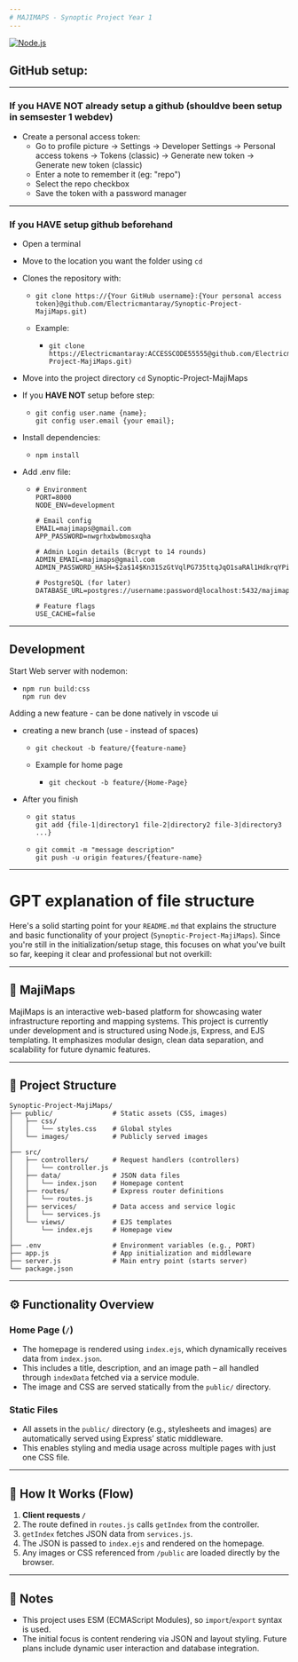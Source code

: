 ```yaml
---
# MAJIMAPS - Synoptic Project Year 1
---
```


[![Node.js](https://img.shields.io/badge/Node.js-43853D?style=for-the-badge&logo=node.js&logoColor=white)](https://nodejs.org/en)


## GitHub setup:
---
### If you **HAVE NOT** already setup a github (shouldve been setup in semsester 1 webdev)

- Create a personal access token:
  - Go to profile picture -> Settings -> Developer Settings -> Personal access tokens -> Tokens (classic) -> Generate new token -> Generate new token (classic)
  - Enter a note to remember it (eg: "repo")
  - Select the repo checkbox
  - Save the token with a password manager

---
### If you **HAVE** setup github beforehand

- Open a terminal
- Move to the location you want the folder using `cd`
- Clones the repository with:
  - ```
    git clone https://{Your GitHub username}:{Your personal access token}@github.com/Electricmantaray/Synoptic-Project-MajiMaps.git)
    ```
  - Example:
    - ```
      git clone https://Electricmantaray:ACCESSCODE55555@github.com/Electricmantaray/Synoptic-Project-MajiMaps.git)
      ```
- Move into the project directory `cd` Synoptic-Project-MajiMaps
    
- If you **HAVE NOT** setup before step:
  - ```
    git config user.name {name};
    git config user.email {your email};
    ```
- Install dependencies:
  - ```
    npm install
    ```
- Add .env file:
  - ```
    # Environment
    PORT=8000
    NODE_ENV=development
    
    # Email config
    EMAIL=majimaps@gmail.com
    APP_PASSWORD=nwgrhxbwbmosxqha

    # Admin Login details (Bcrypt to 14 rounds)
    ADMIN_EMAIL=majimaps@gmail.com
    ADMIN_PASSWORD_HASH=$2a$14$Kn31SzGtVqlPG735ttqJqO1saRAl1HdkrqYPiVOPFR89yDhHBsOri
    
    # PostgreSQL (for later)
    DATABASE_URL=postgres://username:password@localhost:5432/majimaps
    
    # Feature flags
    USE_CACHE=false
    ```
---   

## Development

Start Web server with nodemon:
  - ```
    npm run build:css
    npm run dev
    ```

Adding a new feature - can be done natively in vscode ui
  - creating a new branch (use - instead of spaces)
    - ```
      git checkout -b feature/{feature-name}
      ```
    - Example for home page
      - ```
        git checkout -b feature/{Home-Page}
        ```
  - After you finish
    - ```
      git status
      git add {file-1|directory1 file-2|directory2 file-3|directory3 ...}
      ```
    - ```
      git commit -m "message description"
      git push -u origin features/{feature-name}
      ```


---


# GPT explanation of file structure

Here's a solid starting point for your `README.md` that explains the structure and basic functionality of your project (`Synoptic-Project-MajiMaps`). Since you're still in the initialization/setup stage, this focuses on what you've built so far, keeping it clear and professional but not overkill:

---

## 📍 MajiMaps

MajiMaps is an interactive web-based platform for showcasing water infrastructure reporting and mapping systems. This project is currently under development and is structured using Node.js, Express, and EJS templating. It emphasizes modular design, clean data separation, and scalability for future dynamic features.

---

## 📁 Project Structure

```
Synoptic-Project-MajiMaps/
├── public/               # Static assets (CSS, images)
│   ├── css/
│   │   └── styles.css    # Global styles
│   └── images/           # Publicly served images
│
├── src/
│   ├── controllers/      # Request handlers (controllers)
│   │   └── controller.js
│   ├── data/             # JSON data files
│   │   └── index.json    # Homepage content
│   ├── routes/           # Express router definitions
│   │   └── routes.js
│   ├── services/         # Data access and service logic
│   │   └── services.js
│   └── views/            # EJS templates
│       └── index.ejs     # Homepage view
│
├── .env                  # Environment variables (e.g., PORT)
├── app.js                # App initialization and middleware
├── server.js             # Main entry point (starts server)
└── package.json
```

---

## ⚙️ Functionality Overview

### Home Page (`/`)

* The homepage is rendered using `index.ejs`, which dynamically receives data from `index.json`.
* This includes a title, description, and an image path – all handled through `indexData` fetched via a service module.
* The image and CSS are served statically from the `public/` directory.

### Static Files

* All assets in the `public/` directory (e.g., stylesheets and images) are automatically served using Express’ static middleware.
* This enables styling and media usage across multiple pages with just one CSS file.

---

## 🧠 How It Works (Flow)

1. **Client requests `/`**
2. The route defined in `routes.js` calls `getIndex` from the controller.
3. `getIndex` fetches JSON data from `services.js`.
4. The JSON is passed to `index.ejs` and rendered on the homepage.
5. Any images or CSS referenced from `/public` are loaded directly by the browser.

---

## 📌 Notes

* This project uses ESM (ECMAScript Modules), so `import`/`export` syntax is used.
* The initial focus is content rendering via JSON and layout styling. Future plans include dynamic user interaction and database integration.


